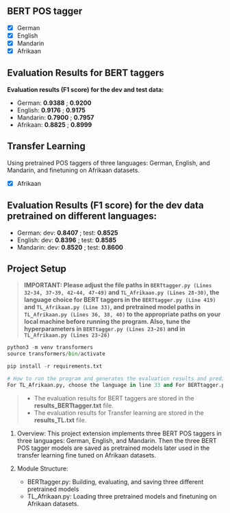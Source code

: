 ## BERT POS tagger

- [x] German
- [x] English
- [x] Mandarin
- [x] Afrikaan

## Evaluation Results for BERT taggers

**Evaluation results (F1 score) for the dev and test data:**

- German: **0.9388** ; **0.9200**
- English: **0.9176** ; **0.9175**
- Mandarin: **0.7900** ; **0.7957**
- Afrikaan: **0.8825** ; **0.8999**

## Transfer Learning

Using pretrained POS taggers of three languages: German, English, and Mandarin, and finetuning on Afrikaan datasets.
- [x] Afrikaan


## Evaluation Results (F1 score) for the dev data pretrained on different languages:

- German: dev: **0.8407** ; test: **0.8525**
- English: dev: **0.8396** ; test: **0.8585**
- Mandarin: dev: **0.8520** ; test: **0.8600**

## Project Setup

> **IMPORTANT: Please adjust the file paths in `BERTtagger.py (Lines 32-34, 37-39, 42-44, 47-49)` and `TL_Afrikaan.py (Lines 28-30)`, the language choice for BERT taggers in the `BERTtagger.py (Line 419)` and `TL_Afrikaan.py (Line 33)`, and pretrained model paths in `TL_Afrikaan.py (Lines 36, 38, 40)` to the appropriate paths on your local machine before running the program. Also, tune the hyperparameters in `BERTtagger.py (Lines 23-26)` and in `TL_Afrikaan.py (Lines 23-26)`**

```python
python3 -m venv transformers
source transformers/bin/activate

pip install -r requirements.txt

# How to run the program and generates the evaluation results and predictions
For TL_Afrikaan.py, choose the language in line 33 and For BERTtagger.py, choose the language in line 419, and run the file.
```

> - The evaluation results for BERT taggers are stored in the **results_BERTtagger.txt** file.
> - The evaluation results for Transfer learning are stored in the **results_TL.txt** file.

1. Overview:
   This project extension implements three BERT POS taggers in three languages: German, English, and Mandarin. Then the three BERT POS tagger models are saved as pretrained models later used in the transfer learning fine tuned on Afrikaan datasets.

2. Module Structure:
   - BERTtagger.py: Building, evaluating, and saving three different pretrained models
   - TL_Afrikaan.py: Loading three pretrained models and finetuning on Afrikaan datasets. 
